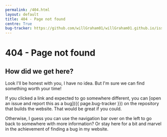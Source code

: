 ```yaml
---
permalink: /404.html
layout: default
title: 404 - Page not found
centre: True
bug-tracker: https://github.com/willGraham01/willGraham01.github.io/issues
---
```


# 404 - Page not found

## How did we get here?

Look I'll be honest with you, I have no idea.
But I'm sure we can find something worth your time!

If you clicked a link and expected to go somewhere different, you can [open an issue and report this as a bug]({{ page.bug-tracker }}) on the repository that builds the website.
That would be great if you could.

Otherwise, I guess you can use the navigation bar over on the left to go back to somewhere with more information?
Or stay here for a bit and marvel in the achievement of finding a bug in my website.
